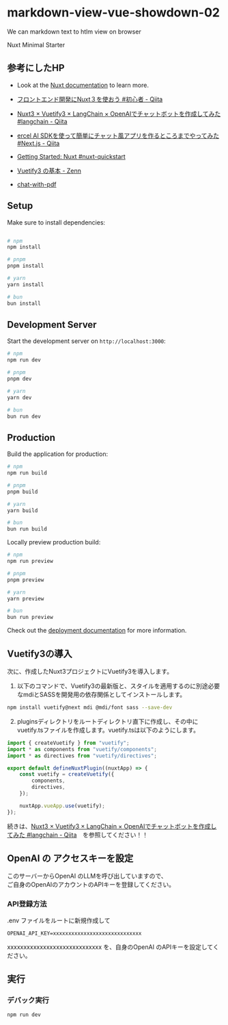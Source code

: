 # markdown-view-vue-showdown-02
We can markdown text to htlm view on browser

Nuxt Minimal Starter

## 参考にしたHP
- Look at the [Nuxt documentation](https://nuxt.com/docs/getting-started/introduction) to learn more.
- [フロントエンド開発にNuxt３を使おう #初心者 - Qiita](https://qiita.com/KoutaKawaguchi1101/items/e2d138403544e545c177)
- [Nuxt3 × Vuetify3 × LangChain × OpenAIでチャットボットを作成してみた #langchain - Qiita](https://qiita.com/tatsuki-tsuchiyama/items/a156b3d633e3dd89696d)


- [ercel AI SDKを使って簡単にチャット風アプリを作るところまでやってみた #Next.js - Qiita](https://qiita.com/yohei_nakamura/items/d8650d0b2d2ad08bf405)

- [Getting Started: Nuxt #nuxt-quickstart](https://sdk.vercel.ai/docs/getting-started/nuxt#nuxt-quickstart)

- [Vuetify3 の基本 - Zenn](https://zenn.dev/bbled/books/vuetify3_book)

- [chat-with-pdf](https://github.com/RihanArfan/chat-with-pdf?tab=readme-ov-file)

## Setup

Make sure to install dependencies:

```bash

# npm
npm install

# pnpm
pnpm install

# yarn
yarn install

# bun
bun install
```

## Development Server

Start the development server on `http://localhost:3000`:

```bash
# npm
npm run dev

# pnpm
pnpm dev

# yarn
yarn dev

# bun
bun run dev
```

## Production

Build the application for production:

```bash
# npm
npm run build

# pnpm
pnpm build

# yarn
yarn build

# bun
bun run build
```

Locally preview production build:

```bash
# npm
npm run preview

# pnpm
pnpm preview

# yarn
yarn preview

# bun
bun run preview
```

Check out the [deployment documentation](https://nuxt.com/docs/getting-started/deployment) for more information.


## Vuetify3の導入

次に、作成したNuxt3プロジェクトにVuetify3を導入します。

1. 以下のコマンドで、Vuetify3の最新版と、スタイルを適用するのに別途必要なmdiとSASSを開発用の依存関係としてインストールします。

```bash
npm install vuetify@next mdi @mdi/font sass --save-dev
```

2. pluginsディレクトリをルートディレクトリ直下に作成し、その中にvuetify.tsファイルを作成します。vuetify.tsは以下のようにします。

```bash:vuetify.ts
import { createVuetify } from "vuetify";
import * as components from "vuetify/components";
import * as directives from "vuetify/directives";

export default defineNuxtPlugin((nuxtApp) => {
    const vuetify = createVuetify({
        components,
        directives,
    });

    nuxtApp.vueApp.use(vuetify);
});
```

続きは、[Nuxt3 × Vuetify3 × LangChain × OpenAIでチャットボットを作成してみた #langchain - Qiita](https://qiita.com/tatsuki-tsuchiyama/items/a156b3d633e3dd89696d#vuetify3の導入)　を参照してください！！


## OpenAI の アクセスキーを設定

このサーバーからOpenAI のLLMを呼び出していますので、  
ご自身のOpenAIのアカウントのAPIキーを登録してください。

### API登録方法

.env ファイルをルートに新規作成して
```txt:.env
OPENAI_API_KEY=xxxxxxxxxxxxxxxxxxxxxxxxxxxxx
```
xxxxxxxxxxxxxxxxxxxxxxxxxxxxx を、自身のOpenAI のAPIキーを設定してください。

## 実行

### デバック実行
```bash
npm run dev
```


